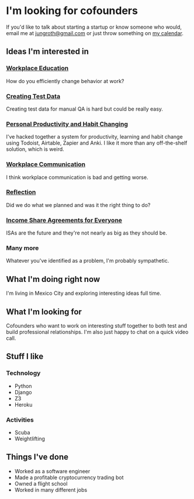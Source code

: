 # I'm looking for cofounders

If you'd like to talk about starting a startup or know someone who would, email me at [jungroth@gmail.com](mailto:jungroth@gmail.com) or just throw something on [my calendar](https://calendly.com/travisjungroth/30min).

## Ideas I'm interested in
### [Workplace Education](https://travisjungroth.com/ideas/workplace-education)
How do you efficiently change behavior at work?

### [Creating Test Data](https://travisjungroth.com/ideas/creating-test-data)
Creating test data for manual QA is hard but could be really easy.

### [Personal Productivity and Habit Changing](https://travisjungroth.com/ideas/personal-productivity-and-habit-changing)
I've hacked together a system for productivity, learning and habit change using Todoist, Airtable, Zapier and Anki. I like it more than any off-the-shelf solution, which is weird. 

### [Workplace Communication](https://travisjungroth.com/ideas/workplace-communication)
I think workplace communication is bad and getting worse.

### [Reflection](https://travisjungroth.com/ideas/reflection)
Did we do what we planned and was it the right thing to do?

### [Income Share Agreements for Everyone](https://travisjungroth.com/ideas/income-share-agreements-for-everyone)
ISAs are the future and they're not nearly as big as they should be.

### Many more
Whatever you've identified as a problem, I'm probably sympathetic. 

## What I'm doing right now
I'm living in Mexico City and exploring interesting ideas full time.

## What I'm looking for
Cofounders who want to work on interesting stuff together to both test and build professional relationships. I'm also just happy to chat on a quick video call. 

## Stuff I like
### Technology
 * Python
 * Django
 * Z3
 * Heroku

### Activities
 * Scuba
 * Weightlifting
 
## Things I've done
 * Worked as a software engineer
 * Made a profitable cryptocurrency trading bot
 * Owned a flight school
 * Worked in many different jobs
